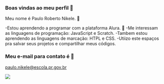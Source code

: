 



### Boas vindas ao meu perfil 👋

Meu nome é Paulo Roberto Nikele. 🦅

-Estou aprendendo a programar com a plataforma Alura. 🙊
-Me interessam as linguagens de programação: JavaScript e Scratch. 
-Tambem estou aprendendo as linguagens de marcação: HTPL e CSS.
-Utiizo este espaços pra salvar seus projetos e compartilhar meus códigos.

### Meu e-mail para contato é 🤙

paulo.nikele@escola.pr.gov.br



<!--
**Nikeele/Nikeele** is a ✨ _special_ ✨ repository because its `README.md` (this file) appears on your GitHub profile.

Here are some ideas to get you started:

- 🔭 I’m currently working on ...
- 🌱 I’m currently learning ...
- 👯 I’m looking to collaborate on ...
- 🤔 I’m looking for help with ...
- 💬 Ask me about ...
- 📫 How to reach me: ...
- 😄 Pronouns: ...
- ⚡ Fun fact: ...
-->
![](https://media.tenor.com/CMjmRuV1WPUAAAAM/models-model.gif)
